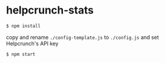 # helpcrunch-stats


```bash
$ npm install
```

copy and rename ```./config-template.js``` to ```./config.js``` and set Helpcrunch's API key

```bash
$ npm start
```
